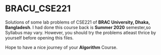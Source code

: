 # BRACU_CSE221
Solutions of some lab problems of CSE221 of **BRAC University, Dhaka, Bangladesh**. I had done this course back is **Summer 2020** semester,so Syllabus may vary. However, you should try the problems atleast thrice by yourself before opening this files.

Hope to have a nice journey of your **Algorithm** Course.
